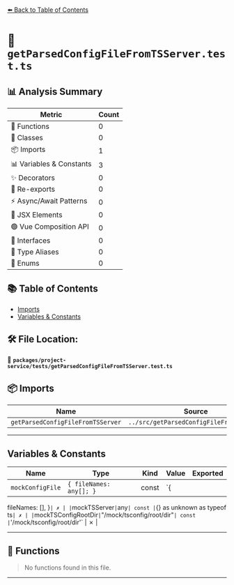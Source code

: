 [⬅️ Back to Table of Contents](../../../index.md)

# 📄 `getParsedConfigFileFromTSServer.test.ts`

## 📊 Analysis Summary

| Metric | Count |
|--------|-------|
| 🔧 Functions | 0 |
| 🧱 Classes | 0 |
| 📦 Imports | 1 |
| 📊 Variables & Constants | 3 |
| ✨ Decorators | 0 |
| 🔄 Re-exports | 0 |
| ⚡ Async/Await Patterns | 0 |
| 💠 JSX Elements | 0 |
| 🟢 Vue Composition API | 0 |
| 📐 Interfaces | 0 |
| 📑 Type Aliases | 0 |
| 🎯 Enums | 0 |

## 📚 Table of Contents

- [Imports](#imports)
- [Variables & Constants](#variables-constants)

## 🛠️ File Location:
📂 **`packages/project-service/tests/getParsedConfigFileFromTSServer.test.ts`**

## 📦 Imports

| Name | Source |
|------|--------|
| `getParsedConfigFileFromTSServer` | `../src/getParsedConfigFileFromTSServer` |


---

## Variables & Constants

| Name | Type | Kind | Value | Exported |
|------|------|------|-------|----------|
| `mockConfigFile` | `{ fileNames: any[]; }` | const | `{
  fileNames: [],
}` | ✗ |
| `mockTSServer` | `any` | const | `{} as unknown as typeof ts` | ✗ |
| `mockTSConfigRootDir` | `"/mock/tsconfig/root/dir"` | const | `'/mock/tsconfig/root/dir'` | ✗ |


---

## 🔧 Functions

> No functions found in this file.


---